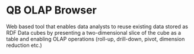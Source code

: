# QB OLAP Browser

Web based tool that enables data analysts to reuse existing data stored as RDF Data cubes by presenting a two-dimensional slice of the cube as a table and enabling OLAP operations (roll-up, drill-down, pivot, dimension reduction etc.)